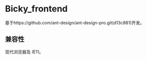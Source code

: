 # Bicky_frontend

基于https://github.com/ant-design/ant-design-pro.git(d13c881)开发。


## 兼容性

现代浏览器及 IE11。